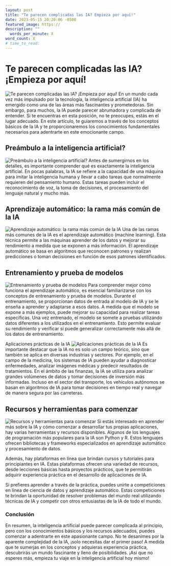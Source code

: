 ```yaml
---
layout: post
title: "Te parecen complicadas las IA? Empieza por aquí!"
date: 2023-05-15 20:20:06 -0500
featured_image: https://
description: ""
  words_per_minute: X
word_count: X
# time_to_read:
---
```


# Te parecen complicadas las IA? ¡Empieza por aquí!

![Te parecen complicadas las IA? ¡Empieza por aquí!]()
En un mundo cada vez más impulsado por la tecnología, la inteligencia artificial (IA) ha emergido como una de las áreas más fascinantes y prometedoras. Sin embargo, para muchos, la IA puede parecer abrumadora y complicada de entender. Si te encuentras en esta posición, no te preocupes, estás en el lugar adecuado. En este artículo, te guiaremos a través de los conceptos básicos de la IA y te proporcionaremos los conocimientos fundamentales necesarios para adentrarte en este emocionante campo.

## Preámbulo a la inteligencia artificial?

![Preámbulo a la inteligencia artificial?]()
Antes de sumergirnos en los detalles, es importante comprender qué es exactamente la inteligencia artificial. En pocas palabras, la IA se refiere a la capacidad de una máquina para imitar la inteligencia humana y llevar a cabo tareas que normalmente requieren del pensamiento humano. Estas tareas pueden incluir el reconocimiento de voz, la toma de decisiones, el procesamiento del lenguaje natural y mucho más.

## Aprendizaje automático: la rama más común de la IA

![Aprendizaje automático: la rama más común de la IA]()
Una de las ramas más comunes de la IA es el aprendizaje automático (machine learning). Esta técnica permite a las máquinas aprender de los datos y mejorar su rendimiento a medida que se exponen a más información. El aprendizaje automático se basa en algoritmos que reconocen patrones y realizan predicciones o toman decisiones en función de esos patrones identificados.

## Entrenamiento y prueba de modelos

![Entrenamiento y prueba de modelos]()
Para comprender mejor cómo funciona el aprendizaje automático, es esencial familiarizarse con los conceptos de entrenamiento y prueba de modelos. Durante el entrenamiento, se proporcionan datos de entrada al modelo de IA y se le enseña a aprender y adaptarse a esos datos. A medida que el modelo se expone a más ejemplos, puede mejorar su capacidad para realizar tareas específicas. Una vez entrenado, el modelo se somete a pruebas utilizando datos diferentes a los utilizados en el entrenamiento. Esto permite evaluar su rendimiento y verificar si puede generalizar correctamente más allá de los datos de entrenamiento.

Aplicaciones prácticas de la IA
![Aplicaciones prácticas de la IA]()
Es importante destacar que la IA no es solo un campo teórico, sino que también se aplica en diversas industrias y sectores. Por ejemplo, en el campo de la medicina, los sistemas de IA pueden ayudar a diagnosticar enfermedades, analizar imágenes médicas y predecir resultados de tratamientos. En el ámbito de las finanzas, la IA se utiliza para analizar grandes volúmenes de datos y tomar decisiones de inversión más informadas. Incluso en el sector del transporte, los vehículos autónomos se basan en algoritmos de IA para tomar decisiones en tiempo real y navegar de manera segura por las carreteras.

## Recursos y herramientas para comenzar

![Recursos y herramientas para comenzar]()
Si estás interesado en aprender más sobre la IA y cómo comenzar a desarrollar tus propias aplicaciones, hay varias herramientas y recursos disponibles. Algunos de los lenguajes de programación más populares para la IA son Python y R. Estos lenguajes ofrecen bibliotecas y frameworks especializados en aprendizaje automático y procesamiento de datos.

Además, hay plataformas en línea que brindan cursos y tutoriales para principiantes en IA. Estas plataformas ofrecen una variedad de recursos, desde lecciones básicas hasta proyectos prácticos, que te permitirán adquirir experiencia práctica en el desarrollo de aplicaciones de IA.

Si prefieres aprender a través de la práctica, puedes unirte a competiciones en línea de ciencia de datos y aprendizaje automático. Estas competiciones te brindan la oportunidad de resolver problemas del mundo real utilizando técnicas de IA y competir con otros entusiastas de la IA de todo el mundo.

### Conclusión

En resumen, la inteligencia artificial puede parecer complicada al principio, pero con los conocimientos básicos y los recursos adecuados, puedes comenzar a adentrarte en este apasionante campo. No te desanimes por la aparente complejidad de la IA, ¡solo necesitas dar el primer paso! A medida que te sumerjas en los conceptos y adquieras experiencia práctica, descubrirás un mundo fascinante y lleno de posibilidades. ¡Así que no esperes más, empieza tu viaje en la inteligencia artificial hoy mismo!
